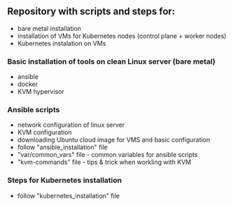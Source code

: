 
## Repository with scripts and steps for:
- bare metal installation
- installation of VMs for Kubernetes nodes (control plane + worker nodes)
- Kubernetes instalation on VMs
  
### Basic installation of tools on clean Linux server (bare metal)
  - ansible
  - docker
  - KVM hypervisor

### Ansible scripts
- network configuration of linux server
- KVM configuration
- downloading Ubuntu cloud image for VMS and basic configuration
- follow "ansible_installation" file
- "var/common_vars" file - common variables for ansible scripts
- "kvm-commands" file - tips & trick when workling with KVM

### Steps for Kubernetes installation
- follow "kubernetes_installation" file

